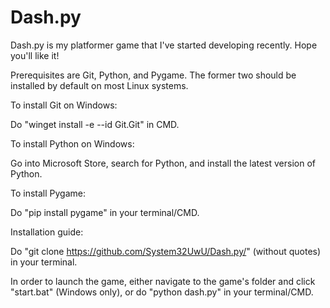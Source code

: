 # Dash.py

Dash.py is my platformer game that I've started developing recently. Hope you'll like it!

Prerequisites are Git, Python, and Pygame. The former two should be installed by default on most Linux systems.

To install Git on Windows:

Do "winget install -e --id Git.Git" in CMD.

To install Python on Windows:

Go into Microsoft Store, search for Python, and install the latest version of Python.

To install Pygame:

Do "pip install pygame" in your terminal/CMD.

Installation guide:

Do "git clone https://github.com/System32UwU/Dash.py/" (without quotes) in your terminal.

In order to launch the game, either navigate to the game's folder and click "start.bat" (Windows only), or do "python dash.py" in your terminal/CMD.
